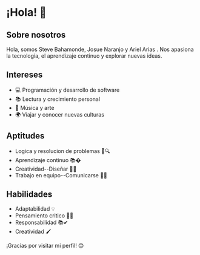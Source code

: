 # ¡Hola! 👋

## Sobre nosotros
Hola, somos Steve Bahamonde, Josue Naranjo y Ariel Arias . Nos apasiona la tecnología, el aprendizaje continuo y explorar nuevas ideas. 

## Intereses
- 💻 Programación y desarrollo de software
- 📚 Lectura y crecimiento personal
- 🎵 Música y arte
- 🌍 Viajar y conocer nuevas culturas

## Aptitudes
- Logica y resolucion de problemas 🧠🔍
- Aprendizaje continuo 📚�
- Creatividad--Diseñar 🎨🚀
- Trabajo en equipo--Comunicarse 🤝💬

## Habilidades
- Adaptabilidad 💡
- Pensamiento critico 🧠🎯
- Responsabilidad 📚✔︎
- Creatividad 🖌️
  
¡Gracias por visitar mi perfil! 😊

